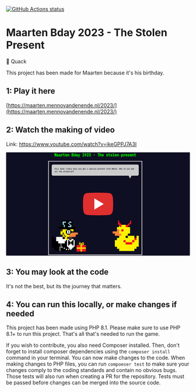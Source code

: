 
[![GitHub Actions status](https://github.com/mentosmenno2/maarten-bday-2023/workflows/Build%20%26%20test/badge.svg)](https://github.com/mentosmenno2/maarten-bday-2023/actions)

# Maarten Bday 2023 - The Stolen Present

🦆 Quack

This project has been made for Maarten because it's his birthday.

## 1: Play it here

[https://maarten.mennovandenende.nl/2023/](https://maarten.mennovandenende.nl/2023/)

## 2: Watch the making of video

Link: https://www.youtube.com/watch?v=ikeGPPJ7A3I

[![Play Making of Maarten Bday 2023 - The Stolen Present video](./assets/images/making-of-video.png)](https://www.youtube.com/watch?v=ikeGPPJ7A3I)

## 3: You may look at the code

It's not the best, but its the journey that matters.

## 4: You can run this locally, or make changes if needed

This project has been made using PHP 8.1.
Please make sure to use PHP 8.1+ to run this project.
That's all that's needed to run the game.

If you wish to contribute, you also need Composer installed.
Then, don't forget to install composer dependencies using the `composer install` command in your terminal.
You can now make changes to the code.
When making changes to PHP files, you can run `compoeser test` to make sure your changes comply to the coding standards and contain no obvious bugs.
Those tests will also run when creating a PR for the repository. Tests must be passed before changes can be merged into the source code.
